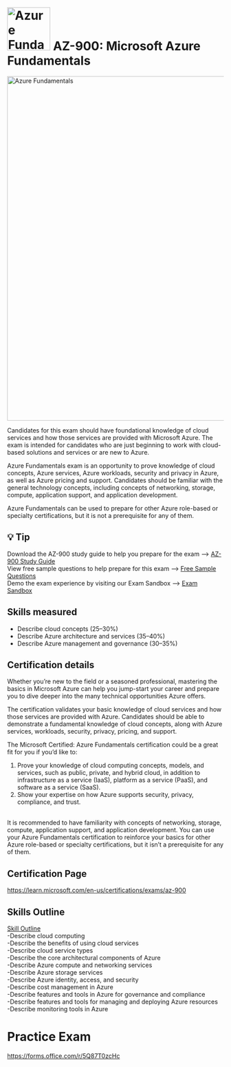 # <img src="https://learn.microsoft.com/en-us/media/learn/certification/badges/microsoft-certified-fundamentals-badge.svg" alt="Azure Fundamentals Badge" width="100" height="100"> AZ-900: Microsoft Azure Fundamentals



<img src="https://github.com/bordera-randy/Azure-AZ900/blob/main/img/2023-02-15%2006_38_44-Azure%20Training%20%2B%20Certification%20Guide%20and%208%20more%20pages%20-%20Work%202%20-%20Microsoft%E2%80%8B%20Edge.jpg" alt="Azure Fundamentals" width="1000" height="800">




Candidates for this exam should have foundational knowledge of cloud services and how those services are provided with Microsoft Azure. The exam is intended for candidates who are just beginning to work with cloud-based solutions and services or are new to Azure.

Azure Fundamentals exam is an opportunity to prove knowledge of cloud concepts, Azure services, Azure workloads, security and privacy in Azure, as well as Azure pricing and support. Candidates should be familiar with the general technology concepts, including concepts of networking, storage, compute, application support, and application development.

Azure Fundamentals can be used to prepare for other Azure role-based or specialty certifications, but it is not a prerequisite for any of them.

## 💡 Tip
Download the AZ-900 study guide to help you prepare for the exam   --> <a href="https://query.prod.cms.rt.microsoft.com/cms/api/am/binary/RE3VwUY ">AZ-900 Study Guide</a>  <br>
View free sample questions to help prepare for this exam           --> <a href="https://learn.microsoft.com/en-us/certifications/resources/az-900-sample-questions?azure-portal=true1">Free Sample Questions</a>  <br>
Demo the exam experience by visiting our Exam Sandbox              --> <a href="https://aka.ms/examdemo">Exam Sandbox</a> <br>

## Skills measured
- Describe cloud concepts (25–30%)<br>
- Describe Azure architecture and services (35–40%)<br>
- Describe Azure management and governance (30–35%)<br>

## Certification details
Whether you’re new to the field or a seasoned professional, mastering the basics in Microsoft Azure can help you jump-start your career and prepare you to dive deeper into the many technical opportunities Azure offers.

The certification validates your basic knowledge of cloud services and how those services are provided with Azure. Candidates should be able to demonstrate a fundamental knowledge of cloud concepts, along with Azure services, workloads, security, privacy, pricing, and support.

The Microsoft Certified: Azure Fundamentals certification could be a great fit for you if you’d like to:

1.  Prove your knowledge of cloud computing concepts, models, and services, such as public, private, and hybrid cloud, in addition to infrastructure as a service (IaaS), platform as a service (PaaS), and software as a service (SaaS). <br>
2. Show your expertise on how Azure supports security, privacy, compliance, and trust. <br>
<br>
It is recommended to have familiarity with concepts of networking, storage, compute, application support, and application development. You can use your Azure Fundamentals certification to reinforce your basics for other Azure role-based or specialty certifications, but it isn’t a prerequisite for any of them. <br>

## Certification Page
https://learn.microsoft.com/en-us/certifications/exams/az-900

## Skills Outline
[Skill Outline](https://query.prod.cms.rt.microsoft.com/cms/api/am/binary/RE3VwUY)  
-Describe cloud computing  
-Describe the benefits of using cloud services  
-Describe cloud service types  
-Describe the core architectural components of Azure  
-Describe Azure compute and networking services  
-Describe Azure storage services  
-Describe Azure identity, access, and security  
-Describe cost management in Azure  
-Describe features and tools in Azure for governance and compliance  
-Describe features and tools for managing and deploying Azure resources  
-Describe monitoring tools in Azure  

# Practice Exam
https://forms.office.com/r/5Q87T0zcHc
